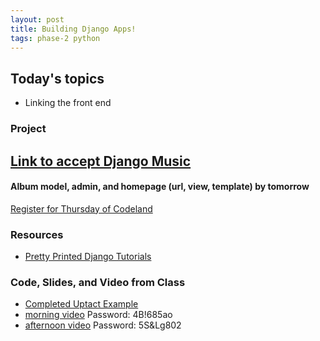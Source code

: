 ```yaml
---
layout: post
title: Building Django Apps!
tags: phase-2 python
---
```


## Today's topics

- Linking the front end

### Project

[Link to accept Django Music](https://classroom.github.com/a/t3dsXyzm)
- 
#### Album model, admin, and homepage (url, view, template) by tomorrow

[Register for Thursday of Codeland](https://codelandconf.com/#tickets)

### Resources

* [Pretty Printed Django Tutorials](https://www.youtube.com/watch?v=QVX-etwgvJ8&list=PLXmMXHVSvS-DQfOsQdXkzEZyD0Vei7PKf)

### Code, Slides, and Video from Class
* [Completed Uptact Example](https://repl.it/@RebeccaConley/django-uptact)
* [morning video](https://us02web.zoom.us/rec/share/5-JJI67Br0hIbdLTx0bZa6M6JbncT6a80SlI-KIJmBuFBhBRYkOwdZFnpsyijFvs  ) Password: 4B!685ao 
* [afternoon video](https://us02web.zoom.us/rec/share/98dtcJTbsT9Oc5HjyHqEAoM_JsPvT6a80HQYrKVcnxvz2R3u7hip-rtWx1NFE4hC ) Password: 5S&Lg802 